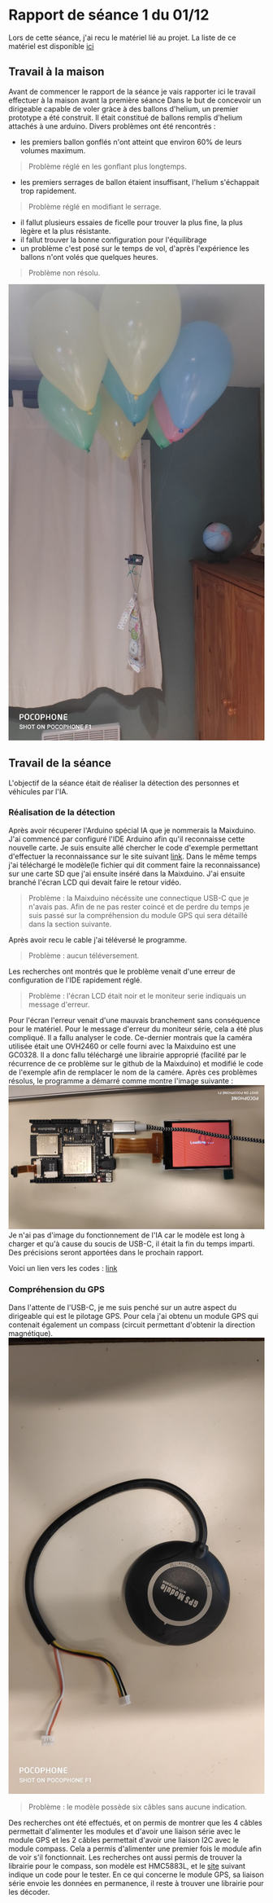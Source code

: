 # Rapport de séance 1 du 01/12
Lors de cette séance, j'ai recu le matériel lié au projet.
La liste de ce matériel est disponible [ici](../../liste_materiels.md)

## Travail à la maison
Avant de commencer le rapport de la séance je vais rapporter ici le travail effectuer à la maison avant la première séance
Dans le but de concevoir un dirigeable capable de voler gràce à des ballons d'helium, un premier prototype a été construit.
Il était constitué de ballons remplis d'helium attachés à une arduino. Divers problèmes ont été rencontrés :
- les premiers ballon gonflés n'ont atteint que environ 60% de leurs volumes maximum.
> Problème réglé en les gonflant plus longtemps.
- les premiers serrages de ballon étaient insuffisant, l'helium s'échappait trop rapidement.
> Problème réglé en modifiant le serrage.
- il fallut plusieurs essaies de ficelle pour trouver la plus fine, la plus lègère et la plus résistante.
- il fallut trouver la bonne configuration pour l'équilibrage
- un problème c'est posé sur le temps de vol, d'après l'expérience les ballons n'ont volés que quelques heures.
> Problème non résolu.

![Protyte de dirigeable](../../Images/IMG_20211128_194352.jpg "Protyte de dirigeable")

## Travail de la séance

L'objectif de la séance était de réaliser la détection des personnes et véhicules par l'IA.

### Réalisation de la détection

Après avoir récuperer l'Arduino spécial IA que je nommerais la Maixduino. J'ai commencé par configuré l'IDE Arduino
afin qu'il reconnaisse cette nouvelle carte. Je suis ensuite allé chercher le code d'exemple permettant d'effectuer la reconnaissance
sur le site suivant [link](https://github.com/sipeed/Maixduino/tree/master/libraries/Maix_KPU/examples/mobilenet_v1).
Dans le même temps j'ai téléchargé le modèle(le fichier qui dit comment faire la reconnaissance) sur une carte SD que j'ai ensuite
inséré dans la Maixduino. J'ai ensuite branché l'écran LCD qui devait faire le retour vidéo.
> Problème : la Maixduino nécéssite une connectique USB-C que je n'avais pas.
Afin de ne pas rester coincé et de perdre du temps je suis passé sur la compréhension du module GPS qui sera détaillé
dans la section suivante.

Après avoir recu le cable j'ai téléversé le programme.
> Problème : aucun téléversement.

Les recherches ont montrés que le problème venait d'une erreur de configuration de l'IDE rapidement réglé.
> Problème : l'écran LCD était noir et le moniteur serie indiquais un message d'erreur.

Pour l'écran l'erreur venait d'une mauvais branchement sans conséquence pour le matériel. Pour le message d'erreur du moniteur série,
cela a été plus compliqué. Il a fallu analyser le code. Ce-dernier montrais que la caméra utilisée était une OVH2460 or celle 
fourni avec la Maixduino est une GC0328. Il a donc fallu téléchargé une librairie approprié (facilité par le récurrence
de ce problème sur le github de la Maixduino) et modifié le code de l'exemple afin de remplacer le nom de la camére.
Après ces problèmes résolus, le programme a démarré comme montre l'image suivante :
![Maixduino](../../Images/IMG_20211201_125113_1.jpg "Maixduino")
Je n'ai pas d'image du fonctionnement de l'IA car le modèle est long à charger et qu'à cause du soucis de USB-C, il était
la fin du temps imparti. Des précisions seront apportées dans le prochain rapport.

Voici un lien vers les codes : [link](../../Dirigeable/README.md)

### Compréhension du GPS

Dans l'attente de l'USB-C, je me suis penché sur un autre aspect du dirigeable qui est le pilotage GPS. Pour cela j'ai
obtenu un module GPS qui contenait également un compass (circuit permettant d'obtenir la direction magnétique).
![GPS/Compass](../../Images/IMG_20211201_124141.jpg "GPS/Compass")
> Problème : le modèle possède six câbles sans aucune indication.

Des recherches ont été effectués, et on permis de montrer que les 4 câbles permettait d'alimenter les modules et d'avoir
une liaison série avec le module GPS et les 2 câbles permettait d'avoir une liaison I2C avec le module compass.
Cela a permis d'alimenter une premier fois le module afin de voir s'il fonctionnait. Les recherches ont aussi permis de trouver la librairie
pour le compass, son modèle est HMC5883L, et le [site](https://electroniqueamateur.blogspot.com/2019/06/fabrication-dune-boussole-avec-le.html) suivant indique un code pour le tester.
En ce qui concerne le module GPS, sa liaison série envoie les données en permanence, il reste à trouver une librairie pour les décoder.